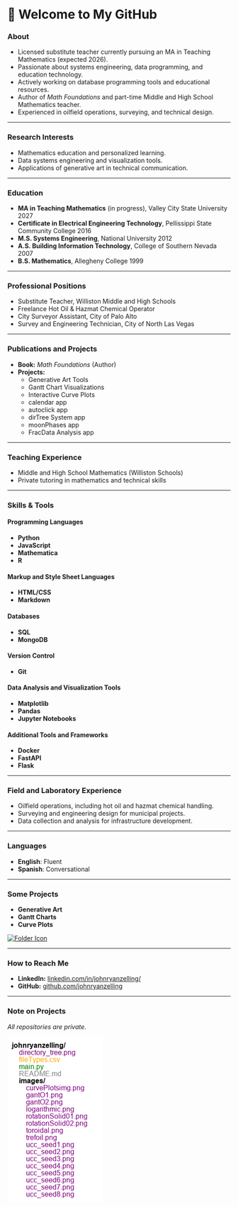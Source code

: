 # 👋 Welcome to My GitHub  

### About  
- Licensed substitute teacher currently pursuing an MA in Teaching Mathematics (expected 2026).  
- Passionate about systems engineering, data programming, and education technology.  
- Actively working on database programming tools and educational resources.  
- Author of *Math Foundations* and part-time Middle and High School Mathematics teacher.  
- Experienced in oilfield operations, surveying, and technical design.  

---

### Research Interests  
- Mathematics education and personalized learning.  
- Data systems engineering and visualization tools.  
- Applications of generative art in technical communication.  

---

### Education  
- **MA in Teaching Mathematics** (in progress), Valley City State University 2027
- **Certificate in Electrical Engineering Technology**, Pellissippi State Community College 2016
- **M.S. Systems Engineering**, National University 2012  
- **A.S. Building Information Technology**, College of Southern Nevada 2007
- **B.S. Mathematics**, Allegheny College 1999

---

### Professional Positions  
- Substitute Teacher, Williston Middle and High Schools  
- Freelance Hot Oil & Hazmat Chemical Operator  
- City Surveyor Assistant, City of Palo Alto  
- Survey and Engineering Technician, City of North Las Vegas  

---

### Publications and Projects  
- **Book:** *Math Foundations* (Author)  
- **Projects:**  
  - Generative Art Tools  
  - Gantt Chart Visualizations  
  - Interactive Curve Plots  
  - calendar app
  - autoclick app
  - dirTree System app
  - moonPhases app
  - FracData Analysis app

---

### Teaching Experience  
- Middle and High School Mathematics (Williston Schools)  
- Private tutoring in mathematics and technical skills  

---

### Skills & Tools  

#### Programming Languages  
- **Python**  
- **JavaScript**  
- **Mathematica**  
- **R**

#### Markup and Style Sheet Languages  
- **HTML/CSS**  
- **Markdown**  

#### Databases  
- **SQL**  
- **MongoDB**  

#### Version Control  
- **Git**  

#### Data Analysis and Visualization Tools  
- **Matplotlib**  
- **Pandas**  
- **Jupyter Notebooks**  

#### Additional Tools and Frameworks  
- **Docker**  
- **FastAPI**  
- **Flask**  

---

### Field and Laboratory Experience  
- Oilfield operations, including hot oil and hazmat chemical handling.  
- Surveying and engineering design for municipal projects.  
- Data collection and analysis for infrastructure development.  

---

### Languages  
- **English**: Fluent  
- **Spanish**: Conversational  

---

### Some Projects  
- **Generative Art**  
- **Gantt Charts**  
- **Curve Plots**  

[![Folder Icon](https://img.icons8.com/ios-filled/50/000000/folder-invoices.png)](https://github.com/johnryanzelling/johnryanzelling/tree/main/images)  

---

### How to Reach Me  
- **LinkedIn:** [linkedin.com/in/johnryanzelling/](https://www.linkedin.com/in/johnryanzelling/)  
- **GitHub:** [github.com/johnryanzelling](https://github.com/johnryanzelling)  

---

### Note on Projects  
*All repositories are private.*

![Directory Tree](directory_tree.png)